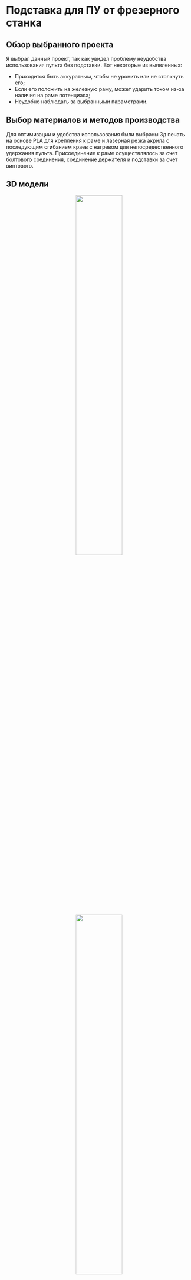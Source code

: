 # Подставка для ПУ от фрезерного станка

## Обзор выбранного проекта

Я выбрал данный проект, так как увидел проблему неудобства использования пульта без подставки.
Вот некоторые из выявленных:
- Приходится быть аккуратным, чтобы не уронить или не столкнуть его;
- Если его положить на железную раму, может ударить током из-за наличия на раме потенциала;
- Неудобно наблюдать за выбранными параметрами.

## Выбор материалов и методов производства

Для оптимизации и удобства использования были выбраны 3д печать на основе PLA для крепления к раме и лазерная резка акрила с последующим сгибанием краев с нагревом
для непосредественного удержания пульта. Присоединение к раме осуществлялось за счет болтового соединения, соединение держателя и подставки за счет винтового.

## 3D модели 

<p align="center">
  <img src="https://github.com/user-attachments/assets/d096a236-639d-4eb8-bc04-0f366be0b132"  width="50%" height="50%"/>

  <img src="https://github.com/user-attachments/assets/06059f8e-ed37-40bf-8fb3-a1a3dfdfa4fc"  width="50%" height="50%"/>
</p>

## Процесс производства

<div align="center">
  <video src=https://github.com/user-attachments/assets/25461fd7-ae82-443e-b083-bafd02979ffb controls></video>
</div>

## Итоговый результат

<p align="center">
  <img src="https://github.com/user-attachments/assets/5b173959-6ac7-4f9a-b51d-f6a29b46d5ee"  width="50%" height="50%"/>

  <img src="https://github.com/user-attachments/assets/77d39e18-8c0e-4eca-8ed0-49b1e6705bd3"  width="50%" height="50%"/>

  <img src="https://github.com/user-attachments/assets/1d19351b-78d9-487a-acef-4c5e4fe45f5e"  width="50%" height="50%"/>
</p>

## Выводы

  1) При проектировании необходимо ориентироваться на место расположения произвоимой детали, поэтому для улучшения эскплуатации я бы скруглил
  острые кромки, а также сделал бы углубления для голово винтов;
  2) Отверстия печатать лучше сразу на принтере, допуска на соосность и позиционного допуска будет достаточно;
  3) Для более продвинутой установки можно сделать механизм, который менял бы угол наклона пульта.
